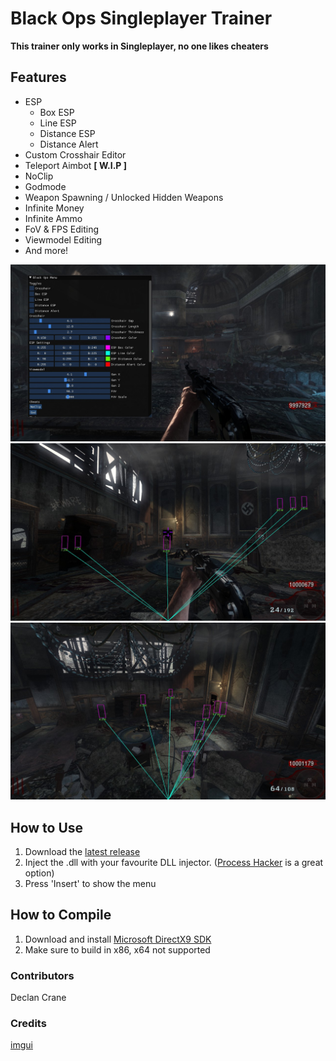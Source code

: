 # Black Ops Singleplayer Trainer
**This trainer only works in Singleplayer, no one likes cheaters**

## Features
* ESP
  * Box ESP
  * Line ESP
  * Distance ESP
  * Distance Alert
* Custom Crosshair Editor
* Teleport Aimbot **[ W.I.P ]**
* NoClip
* Godmode
* Weapon Spawning / Unlocked Hidden Weapons
* Infinite Money
* Infinite Ammo
* FoV & FPS Editing
* Viewmodel Editing
* And more!

![Screenshot of the trainers menu](./menu.jpg)
![Screenshot of the trainers custom crosshair feature](./crosshair.jpg)
![Screenshot of the trainers no clip feature](./noclip.jpg)

## How to Use
1. Download the [latest release](https://github.com/DeclanCrane/Black-Ops-Singleplayer-Trainer/tags)
2. Inject the .dll with your favourite DLL injector. ([Process Hacker](https://processhacker.sourceforge.io/) is a great option)
3. Press 'Insert' to show the menu

## How to Compile
1. Download and install [Microsoft DirectX9 SDK](https://www.microsoft.com/en-ca/download/details.aspx?id=6812)
2. Make sure to build in x86, x64 not supported

### Contributors
Declan Crane

### Credits
[imgui](https://github.com/ocornut/imgui)
